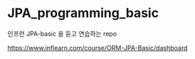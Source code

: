 # JPA_programming_basic

인프런 JPA-basic 을 듣고 연습하는 repo

https://www.inflearn.com/course/ORM-JPA-Basic/dashboard
